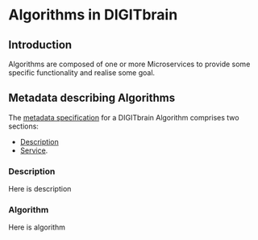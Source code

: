 # Algorithms in DIGITbrain

## Introduction

Algorithms are composed of one or more Microservices to provide some specific
functionality and realise some goal.

## Metadata describing Algorithms

The [metadata specification](assets/algorithm.md) for a DIGITbrain Algorithm comprises two sections:

- [Description](#description)
- [Service](#algorithm).

### Description

Here is description

### Algorithm

Here is algorithm